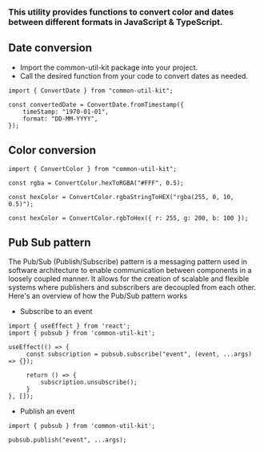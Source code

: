 ### This utility provides functions to convert color and dates between different formats in JavaScript & TypeScript.

## Date conversion

- Import the common-util-kit package into your project.
- Call the desired function from your code to convert dates as needed.

```
import { ConvertDate } from "common-util-kit";

const convertedDate = ConvertDate.fromTimestamp({
    timeStamp: "1970-01-01",
    format: "DD-MM-YYYY",
});
```

## Color conversion

```
import { ConvertColor } from "common-util-kit";

const rgba = ConvertColor.hexToRGBA("#FFF", 0.5);

const hexColor = ConvertColor.rgbaStringToHEX("rgba(255, 0, 10, 0.5)");

const hexColor = ConvertColor.rgbToHex({ r: 255, g: 200, b: 100 });
```

## Pub Sub pattern

The Pub/Sub (Publish/Subscribe) pattern is a messaging pattern used in software architecture to enable communication between components in a loosely coupled manner. It allows for the creation of scalable and flexible systems where publishers and subscribers are decoupled from each other. Here's an overview of how the Pub/Sub pattern works

- Subscribe to an event
```
import { useEffect } from 'react';
import { pubsub } from 'common-util-kit';

useEffect(() => {
     const subscription = pubsub.subscribe("event", (event, ...args) => {});
     
     return () => {
         subscription.unsubscribe();
     }
}, []);
```

- Publish an event
```
import { pubsub } from 'common-util-kit';

pubsub.publish("event", ...args);
```